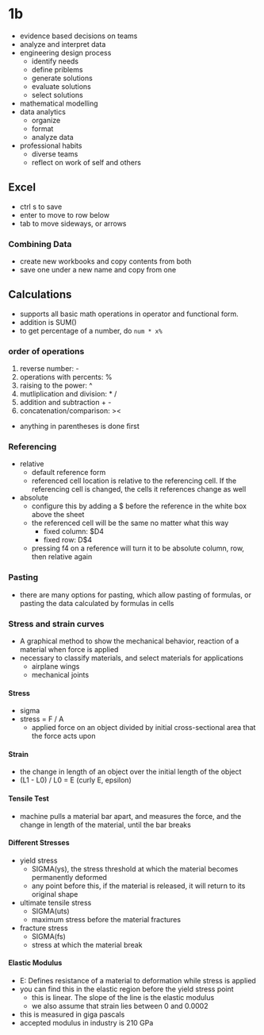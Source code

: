 # 1b
* evidence based decisions on teams
* analyze and interpret data
* engineering design process
  * identify needs
  * define priblems
  * generate solutions
  * evaluate solutions
  * select solutions
* mathematical modelling
* data analytics
  * organize
  * format
  * analyze data
* professional habits
  * diverse teams
  * reflect on work of self and others

## Excel
* ctrl s to save
* enter to move to row below
* tab to move sideways, or arrows
### Combining Data
* create new workbooks and copy contents from both
* save one under a new name and copy from one

## Calculations
* supports all basic math operations in operator and functional form.
* addition is SUM()
* to get percentage of a number, do `num * x%`

### order of operations
1. reverse number: -
2. operations with percents: %
3. raising to the power: ^
4. mutliplication and division: * /
5. addition and subtraction + -
6. concatenation/comparison: ><
* anything in parentheses is done first

### Referencing
* relative
  * default reference form
  * referenced cell location is relative to the referencing cell. If the referencing cell is changed, the cells it references change as well
* absolute
  * configure this by adding a $ before the reference in the white box above the sheet
  * the referenced cell will be the same no matter what this way
    * fixed column: $D4
    * fixed row: D$4
  * pressing f4 on a reference will turn it to be absolute column, row, then relative again

### Pasting
* there are many options for pasting, which allow pasting of formulas, or pasting the data calculated by formulas in cells

### Stress and strain curves
* A graphical method to show the mechanical behavior, reaction of a material when force is applied
* necessary to classify materials, and select materials for applications
  * airplane wings
  * mechanical joints

#### Stress
* sigma
* stress = F / A
  * applied force on an object divided by initial cross-sectional area that the force acts upon

#### Strain
* the change in length of an object over the initial length of the object
* (L1 - L0) / L0 = E (curly E, epsilon)

#### Tensile Test
* machine pulls a material bar apart, and measures the force, and the change in length of the material, until the bar breaks

#### Different Stresses
* yield stress
  * SIGMA(ys), the stress threshold at which the material becomes permanently deformed
  * any point before this, if the material is released, it will return to its original shape
* ultimate tensile stress
  * SIGMA(uts)
  * maximum stress before the material fractures
* fracture stress 
  * SIGMA(fs)
  * stress at which the material break

#### Elastic Modulus
* E: Defines resistance of a material to deformation while stress is applied
* you can find this in the elastic region before the yield stress point
  * this is linear. The slope of the line is the elastic modulus
  * we also assume that strain lies between 0 and 0.0002
* this is measured in giga pascals
* accepted modulus in industry is 210 GPa

####